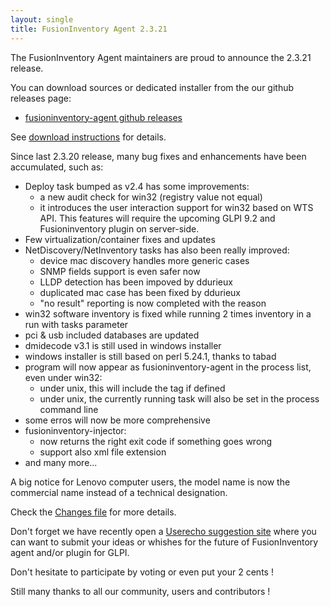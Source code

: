```yaml
---
layout: single
title: FusionInventory Agent 2.3.21
---
```


The FusionInventory Agent maintainers are proud to announce the 2.3.21 release.

You can download sources or dedicated installer from the our github releases page:

* [fusioninventory-agent github releases](https://github.com/fusioninventory/fusioninventory-agent/releases/tag/2.3.21)

See [download instructions](https://documentation.fusioninventory.org/%20FusionInventory_agent/%20%20%20Installation/windows/) for details.

Since last 2.3.20 release, many bug fixes and enhancements have been accumulated, such as:

- Deploy task bumped as v2.4 has some improvements:
  - a new audit check for win32 (registry value not equal)
  - it introduces the user interaction support for win32 based on WTS API.
    This features will require the upcoming GLPI 9.2 and Fusioninventory plugin on server-side.
- Few virtualization/container fixes and updates
- NetDiscovery/NetInventory tasks has also been really improved:
  - device mac discovery handles more generic cases
  - SNMP fields support is even safer now
  - LLDP detection has been impoved by ddurieux
  - duplicated mac case has been fixed by ddurieux
  - "no result" reporting is now completed with the reason
- win32 software inventory is fixed while running 2 times inventory in a run with tasks parameter
- pci & usb included databases are updated
- dmidecode v3.1 is still used in windows installer
- windows installer is still based on perl 5.24.1, thanks to tabad
- program will now appear as fusioninventory-agent in the process list, even under win32:
  - under unix, this will include the tag if defined
  - under unix, the currently running task will also be set in the process command line
- some erros will now be more comprehensive
- fusioninventory-injector:
  - now returns the right exit code if something goes wrong
  - support also xml file extension
- and many more...

A big notice for Lenovo computer users, the model name is now the commercial name instead of a technical designation.

Check the [Changes file](https://github.com/fusioninventory/fusioninventory-agent/blob/2.3.21/Changes) for more details.

Don't forget we have recently open a [Userecho suggestion site](http://fusioninventory.userecho.com/) where you can want to submit your ideas or whishes for the future of FusionInventory agent and/or plugin for GLPI.

Don't hesitate to participate by voting or even put your 2 cents !

Still many thanks to all our community, users and contributors !
